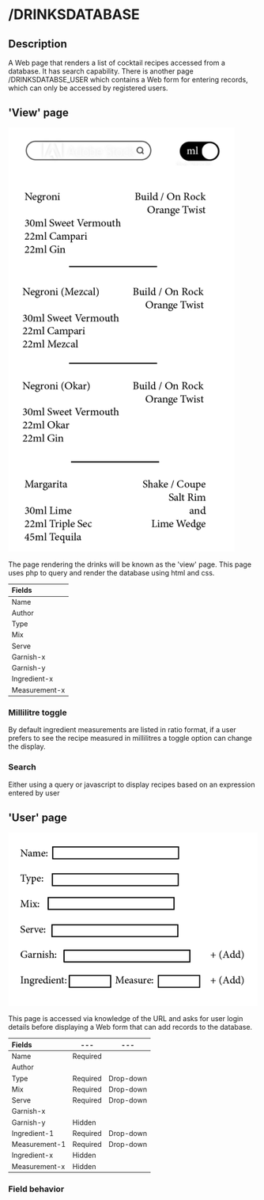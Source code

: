 # /DRINKSDATABASE

## Description
A Web page that renders a list of cocktail recipes accessed from a database. It has search capability. There is another page /DRINKSDATABSE_USER which contains a Web form for entering records, which can only be accessed by registered users.

## 'View' page

![View page](pre-viz/view.png 'Previs of View page')

The page rendering the drinks will be known as the 'view' page. This page uses php to query and render the database using html and css.

|Fields|
|:----|
|Name|Not Null|Primary Key|
|Author|
|Type|Not Null|
|Mix|Not Null|
|Serve|Not Null|
|Garnish-x|
|Garnish-y|
|Ingredient-x|
|Measurement-x|


### Millilitre toggle
By default ingredient measurements are listed in ratio format, if a user prefers to see the recipe measured in millilitres a toggle option can change the display.


### Search
Either using a query or javascript to display recipes based on an expression entered by user

## 'User' page

![User page](pre-viz/form.png 'Previs of User page')

This page is accessed via knowledge of the URL and asks for user login details before displaying a Web form that can add records to the database.

|Fields|---|---|
|:----|---|---|
|Name|Required||
|Author|||
|Type|Required|Drop-down|
|Mix|Required|Drop-down|
|Serve|Required|Drop-down|
|Garnish-x|||
|Garnish-y|Hidden||
|Ingredient-1|Required|Drop-down|
|Measurement-1|Required|Drop-down|
|Ingredient-x|Hidden||
|Measurement-x|Hidden||


### Field behavior

